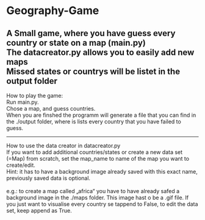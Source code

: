 # Geography-Game
A Small game, where you have guess every country or state on a map (main.py) <br />
The datacreator.py allows you to easily add new maps <br />
Missed states or countrys will be listet in the output folder <br />
----------

How to play the game: <br />
  Run main.py. <br />
  Chose a map, and guess countries. <br />
  When you are finshed the programm will generate a file that you can find in the ./output folder, where is lists every country that you have failed to guess. <br />
  
----------

How to use the data creator in datacreator.py<br />
  If you want to add additional countries/states or create a new data set (=Map) from scratch, set the map_name to name of the map you want to create/edit.<br />
  Hint: it has to have a background image already saved with this exact name, previously saved data is optional.<br />
<br />
  e.g.:
  to create a map called „africa“ you have to have already safed a background image in the ./maps folder. This image hast o be a .gif file. If you just want to visualise every country se tappend to False, to edit the data set, keep append as True.
